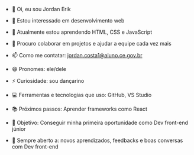 - 👋 Oi, eu sou Jordan Erik

- 👀 Estou interessado em desenvolvimento web

- 🌱 Atualmente estou aprendendo HTML, CSS e JavaScript

- 💞️ Procuro colaborar em projetos e ajudar a equipe cada vez mais

- 📫 Como me contatar: jordan.costa1@aluno.ce.gov.br

- 😄 Pronomes: ele/dele

- ⚡ Curiosidade: sou dançarino

- 💻 Ferramentas e tecnologias que uso: GitHub, VS Studio

- 📚 Próximos passos: Aprender frameworks como React

- 🎯 Objetivo: Conseguir minha primeira oportunidade como Dev front-end júnior

- 🤝 Sempre aberto a: novos aprendizados, feedbacks e boas conversas com Dev front-end


<!---
jord4n123/jord4n123 is a ✨ special ✨ repository because its `README.md` (this file) appears on your GitHub profile.
You can click the Preview link to take a look at your changes.
--->
